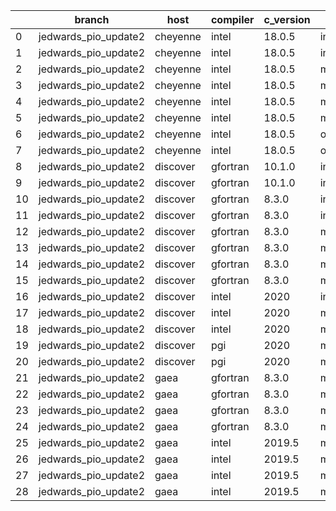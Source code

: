 |    | branch               | host     | compiler   | c_version   | mpi      | m_version   | o_g   | os     | build   | u_pass   | u_fail   | s_pass   | s_fail   | e_pass   | e_fail   | nuopc_pass   | nuopc_fail   | artifacts_hash                                                                                             | modified            |
|----|----------------------|----------|------------|-------------|----------|-------------|-------|--------|---------|----------|----------|----------|----------|----------|----------|--------------|--------------|------------------------------------------------------------------------------------------------------------|---------------------|
|  0 | jedwards_pio_update2 | cheyenne | intel      | 18.0.5      | intelmpi | 2018.4.274  | O     | Linux  | Pass    | pending  | pending  | pending  | pending  | pending  | pending  | pending      | pending      | [artifacts](https://github.com/esmf-org/esmf-test-artifacts/tree/66e1755b78907eaaf043641cee0e992f91983dfb) | 03/03/2022_00:18:57 |
|  1 | jedwards_pio_update2 | cheyenne | intel      | 18.0.5      | intelmpi | 2018.4.274  | g     | Linux  | Pass    | pending  | pending  | pending  | pending  | pending  | pending  | pending      | pending      | [artifacts](https://github.com/esmf-org/esmf-test-artifacts/tree/428cabfecb4ecf8a4693e6af0c207909283872c2) | 03/03/2022_00:18:57 |
|  2 | jedwards_pio_update2 | cheyenne | intel      | 18.0.5      | mpiuni   | none        | O     | Linux  | Pass    | pending  | pending  | pending  | pending  | pending  | pending  | pending      | pending      | [artifacts](https://github.com/esmf-org/esmf-test-artifacts/tree/707c4f0512fb196b1728039dce804fd6a9d2b4d2) | 03/03/2022_00:18:57 |
|  3 | jedwards_pio_update2 | cheyenne | intel      | 18.0.5      | mpiuni   | none        | g     | Linux  | Pass    | pending  | pending  | pending  | pending  | pending  | pending  | pending      | pending      | [artifacts](https://github.com/esmf-org/esmf-test-artifacts/tree/c88080b70c60f97373de43e20ecdc99a5b8c0096) | 03/03/2022_00:18:57 |
|  4 | jedwards_pio_update2 | cheyenne | intel      | 18.0.5      | mpt      | 2.19        | O     | Linux  | Pass    | pending  | pending  | pending  | pending  | pending  | pending  | pending      | pending      | [artifacts](https://github.com/esmf-org/esmf-test-artifacts/tree/4e770798569e23b2d2a042198fe1d01943424e28) | 03/03/2022_00:18:57 |
|  5 | jedwards_pio_update2 | cheyenne | intel      | 18.0.5      | mpt      | 2.19        | g     | Linux  | Pass    | pending  | pending  | pending  | pending  | pending  | pending  | pending      | pending      | [artifacts](https://github.com/esmf-org/esmf-test-artifacts/tree/c503b19ea00b95ea4741abad0d523090e68c9495) | 03/03/2022_00:18:57 |
|  6 | jedwards_pio_update2 | cheyenne | intel      | 18.0.5      | openmpi  | 3.1.4       | O     | Linux  | Pass    | pending  | pending  | pending  | pending  | pending  | pending  | pending      | pending      | [artifacts](https://github.com/esmf-org/esmf-test-artifacts/tree/1ba0eba5090be9ea4a98b52f9dd00c183e0a177c) | 03/03/2022_00:18:57 |
|  7 | jedwards_pio_update2 | cheyenne | intel      | 18.0.5      | openmpi  | 3.1.4       | g     | Linux  | Pass    | pending  | pending  | pending  | pending  | pending  | pending  | pending      | pending      | [artifacts](https://github.com/esmf-org/esmf-test-artifacts/tree/2e0b0832eab58be13585efa0e0697dfe9115c6a3) | 03/03/2022_00:18:57 |
|  8 | jedwards_pio_update2 | discover | gfortran   | 10.1.0      | intelmpi | 19.1.3.304  | O     | Linux  | Pass    | 13632    | 15       | 49       | 0        | 80       | 0        | 50           | 0            | [artifacts](https://github.com/esmf-org/esmf-test-artifacts/tree/b9f25acb545e3ecd5aab6ce1bf11a2077638fcde) | 03/03/2022_00:29:12 |
|  9 | jedwards_pio_update2 | discover | gfortran   | 10.1.0      | intelmpi | 19.1.3.304  | g     | Linux  | Pass    | 13632    | 15       | 49       | 0        | 80       | 0        | 50           | 0            | [artifacts](https://github.com/esmf-org/esmf-test-artifacts/tree/adb6f871450b623474950d783ece461a52cb3e4f) | 03/03/2022_00:29:12 |
| 10 | jedwards_pio_update2 | discover | gfortran   | 8.3.0       | intelmpi | 19.1.3.304  | O     | Linux  | Pass    | 13632    | 15       | 49       | 0        | 80       | 0        | 50           | 0            | [artifacts](https://github.com/esmf-org/esmf-test-artifacts/tree/d41eadb532f7294f045224f6be2839a671f63b78) | 03/03/2022_00:29:12 |
| 11 | jedwards_pio_update2 | discover | gfortran   | 8.3.0       | intelmpi | 19.1.3.304  | g     | Linux  | Pass    | 13632    | 15       | 49       | 0        | 80       | 0        | 50           | 0            | [artifacts](https://github.com/esmf-org/esmf-test-artifacts/tree/ea0ef9c89e9181a8aac338db214192b6fd96d7ba) | 03/03/2022_00:29:12 |
| 12 | jedwards_pio_update2 | discover | gfortran   | 8.3.0       | mpiuni   | none        | O     | Linux  | Pass    | 12121    | 0        | 8        | 0        | 43       | 0        | 0            | 50           | [artifacts](https://github.com/esmf-org/esmf-test-artifacts/tree/01c9a1f0f1bf9242c577011cca0487483e78b0cd) | 03/03/2022_00:29:12 |
| 13 | jedwards_pio_update2 | discover | gfortran   | 8.3.0       | mpiuni   | none        | g     | Linux  | Pass    | 12121    | 0        | 8        | 0        | 43       | 0        | 0            | 50           | [artifacts](https://github.com/esmf-org/esmf-test-artifacts/tree/320c2281f3eedb3f106d8c51f74f3f26c8ebbbf0) | 03/03/2022_00:29:12 |
| 14 | jedwards_pio_update2 | discover | gfortran   | 8.3.0       | mpt      | 2.17        | O     | Linux  | Pass    | 13647    | 0        | 49       | 0        | 80       | 0        | 46           | 4            | [artifacts](https://github.com/esmf-org/esmf-test-artifacts/tree/4a595e1e1409a3408d80b40b30e111e13c960f06) | 03/03/2022_00:29:12 |
| 15 | jedwards_pio_update2 | discover | gfortran   | 8.3.0       | mpt      | 2.17        | g     | Linux  | Pass    | 13647    | 0        | 49       | 0        | 80       | 0        | 46           | 4            | [artifacts](https://github.com/esmf-org/esmf-test-artifacts/tree/b9d96ec6c626fc70d7cab9c3311b24c1e156cb1a) | 03/03/2022_00:29:12 |
| 16 | jedwards_pio_update2 | discover | intel      | 2020        | intelmpi | 19.1.3.304  | g     | Linux  | Pass    | 13258    | 389      | 49       | 0        | 79       | 1        | 34           | 16           | [artifacts](https://github.com/esmf-org/esmf-test-artifacts/tree/6435ba747c33a4e275200103cf9d9ac46f9a19de) | 03/03/2022_00:29:12 |
| 17 | jedwards_pio_update2 | discover | intel      | 2020        | mpt      | 2.17        | O     | Linux  | Pass    | 13647    | 0        | 49       | 0        | 80       | 0        | 0            | 50           | [artifacts](https://github.com/esmf-org/esmf-test-artifacts/tree/7a18dd829f930aea82b5dc4e263a1f3e6bf92bd8) | 03/03/2022_00:29:12 |
| 18 | jedwards_pio_update2 | discover | intel      | 2020        | mpt      | 2.17        | g     | Linux  | Pass    | 13258    | 389      | 49       | 0        | 79       | 1        | 0            | 50           | [artifacts](https://github.com/esmf-org/esmf-test-artifacts/tree/1754c46838beee057080bed3ee84041cac9e242f) | 03/03/2022_00:29:12 |
| 19 | jedwards_pio_update2 | discover | pgi        | 2020        | mpiuni   | none        | O     | Linux  | Pass    | 11499    | 622      | 6        | 2        | 40       | 3        | 0            | 50           | [artifacts](https://github.com/esmf-org/esmf-test-artifacts/tree/086cccc3bdc2c8149bc3803d22dc93bf530c5793) | 03/03/2022_00:29:12 |
| 20 | jedwards_pio_update2 | discover | pgi        | 2020        | mpiuni   | none        | g     | Linux  | Pass    | 11499    | 622      | 4        | 4        | 40       | 3        | 0            | 50           | [artifacts](https://github.com/esmf-org/esmf-test-artifacts/tree/3861144080c71617c35a423181ee970e99e4f2e2) | 03/03/2022_00:29:12 |
| 21 | jedwards_pio_update2 | gaea     | gfortran   | 8.3.0       | mpi      | 7.7.11      | O     | Unicos | Pass    | 13646    | 1        | 49       | 0        | 80       | 0        | 47           | 3            | [artifacts](https://github.com/esmf-org/esmf-test-artifacts/tree/225042520463d4d32d0d97e6eba46ee6a6420f7d) | 03/02/2022_23:38:51 |
| 22 | jedwards_pio_update2 | gaea     | gfortran   | 8.3.0       | mpi      | 7.7.11      | g     | Unicos | Pass    | 13257    | 390      | 49       | 0        | 79       | 1        | 31           | 19           | [artifacts](https://github.com/esmf-org/esmf-test-artifacts/tree/b159251cd792a8f9b9ba6b7dce58a02e91201cf5) | 03/02/2022_23:38:51 |
| 23 | jedwards_pio_update2 | gaea     | gfortran   | 8.3.0       | mpiuni   | none        | O     | Unicos | Pass    | 12121    | 0        | 8        | 0        | 43       | 0        | 0            | 50           | [artifacts](https://github.com/esmf-org/esmf-test-artifacts/tree/d68fa289d69a7e60dcd5e1281d7ae5ffc577b3a1) | 03/02/2022_23:38:51 |
| 24 | jedwards_pio_update2 | gaea     | gfortran   | 8.3.0       | mpiuni   | none        | g     | Unicos | Pass    | 12121    | 0        | 8        | 0        | 43       | 0        | 0            | 50           | [artifacts](https://github.com/esmf-org/esmf-test-artifacts/tree/40bae1e47b98b7f4535f1987fe1bdb793752c97d) | 03/02/2022_23:38:51 |
| 25 | jedwards_pio_update2 | gaea     | intel      | 2019.5      | mpi      | 7.7.11      | O     | Unicos | Pass    | 13632    | 15       | 49       | 0        | 80       | 0        | 47           | 3            | [artifacts](https://github.com/esmf-org/esmf-test-artifacts/tree/91e8c1ca02ef1bcd315203a9666f7690abef450f) | 03/02/2022_23:38:51 |
| 26 | jedwards_pio_update2 | gaea     | intel      | 2019.5      | mpi      | 7.7.11      | g     | Unicos | Pass    | 13632    | 15       | 49       | 0        | 80       | 0        | 47           | 3            | [artifacts](https://github.com/esmf-org/esmf-test-artifacts/tree/b96844439da4ad51fb58986f25056a79f301cf4e) | 03/02/2022_23:38:51 |
| 27 | jedwards_pio_update2 | gaea     | intel      | 2019.5      | mpiuni   | none        | O     | Unicos | Pass    | 12106    | 15       | 8        | 0        | 43       | 0        | 0            | 50           | [artifacts](https://github.com/esmf-org/esmf-test-artifacts/tree/ad7573a7846500581ff19021d188e6b5accc571f) | 03/02/2022_23:38:51 |
| 28 | jedwards_pio_update2 | gaea     | intel      | 2019.5      | mpiuni   | none        | g     | Unicos | Pass    | 12106    | 15       | 8        | 0        | 43       | 0        | 0            | 50           | [artifacts](https://github.com/esmf-org/esmf-test-artifacts/tree/cbe042c498c210dbf9aed5627b7fc71e289827ce) | 03/02/2022_23:38:51 |